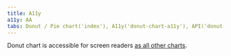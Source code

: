 ```yaml
---
title: A11y
a11y: AA
tabs: Donut / Pie chart('index'), A11y('donut-chart-a11y'), API('donut-chart-api'), Examples('donut-chart-d3-code'), Changelog('d3-chart-changelog')
---
```


Donut chart is accessible for screen readers [as all other charts](/data-display/d3-chart/d3-chart-a11y).
